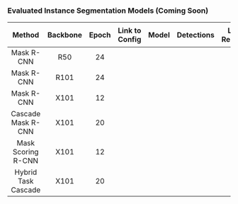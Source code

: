 ### Evaluated Instance Segmentation Models (Coming Soon)

|   Method   | Backbone | Epoch | Link to Config |  Model | Detections | LRP Results | oLRP ↓ | oLRP<sub>Loc</sub> ↓ | oLRP<sub>FP</sub> ↓ | oLRP<sub>FN</sub> ↓ | AP<sup>C</sup> ↑ | AP<sub>50</sub> ↑ | AP<sub>75</sub> ↑ | AR<sup>C</sup><sub>100</sub> ↑|
| :---------------------------: | :-------: | :-----: | :------------: | :------: | :-----:| :----------: | :------: | :------: | :------: | :------: | :------: | :------: | :------: | :------: |
| Mask R-CNN | R50 | 24 | | | | | 70.7 | 18.5 | 28.5 | 47.0 | 35.4 | 56.4 | 37.9 | 48.1 |
| Mask R-CNN | R101 | 24 | | | | | 69.4 | 18.2 | 25.9 | 46.3 | 36.6 | 57.9 | 39.1 | 48.8 |
| Mask R-CNN | X101 | 12 | | | | | 67.8 | 18.3 | 24.9 | 43.5 | 38.4 | 60.6 | 41.3 | 50.3 |
| Cascade Mask R-CNN | X101 | 20 | | | | | 66.8 | 18.0 | 24.3 | 42.1 | 39.5 | 61.3 | 42.5 | 50.5 |
| Mask Scoring R-CNN | X101 | 12 | | | | | 67.5 | 17.9 | 24.5 | 43.3 | 39.5 | 60.5 | 42.6 | 50.1 |
| Hybrid Task Cascade | X101 | 20 | | | | | 63.6 | 17.0 | 23.4 | 37.9 | 43.8 | 66.8 | 47.1 | 57.4 |
